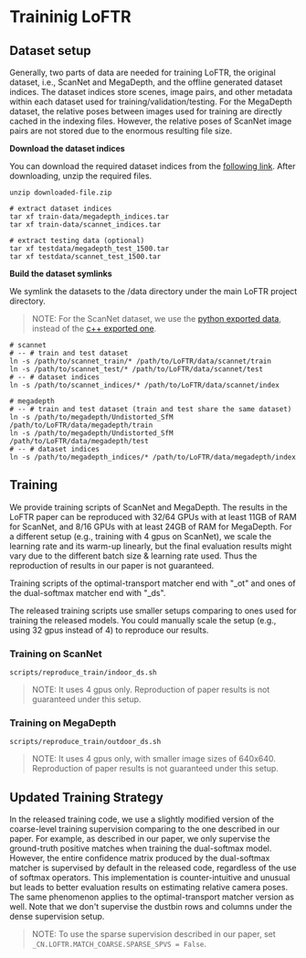 
# Traininig LoFTR

## Dataset setup
Generally, two parts of data are needed for training LoFTR, the original dataset, i.e., ScanNet and MegaDepth, and the offline generated dataset indices. The dataset indices store scenes, image pairs, and other metadata within each dataset used for training/validation/testing. For the MegaDepth dataset, the relative poses between images used for training are directly cached in the indexing files. However, the relative poses of ScanNet image pairs are not stored due to the enormous resulting file size.

**Download the dataset indices**

You can download the required dataset indices from the [following link](https://drive.google.com/drive/folders/1DOcOPZb3-5cWxLqn256AhwUVjBPifhuf).
After downloading, unzip the required files.
```shell
unzip downloaded-file.zip

# extract dataset indices
tar xf train-data/megadepth_indices.tar
tar xf train-data/scannet_indices.tar

# extract testing data (optional)
tar xf testdata/megadepth_test_1500.tar
tar xf testdata/scannet_test_1500.tar
```

**Build the dataset symlinks**

We symlink the datasets to the /data directory under the main LoFTR project directory.

> NOTE: For the ScanNet dataset, we use the [python exported data](https://github.com/ScanNet/ScanNet/tree/master/SensReader/python),
instead of the [c++ exported one](https://github.com/ScanNet/ScanNet/tree/master/SensReader/c%2B%2B).

```shell
# scannet
# -- # train and test dataset
ln -s /path/to/scannet_train/* /path/to/LoFTR/data/scannet/train
ln -s /path/to/scannet_test/* /path/to/LoFTR/data/scannet/test
# -- # dataset indices
ln -s /path/to/scannet_indices/* /path/to/LoFTR/data/scannet/index

# megadepth
# -- # train and test dataset (train and test share the same dataset)
ln -s /path/to/megadepth/Undistorted_SfM /path/to/LoFTR/data/megadepth/train
ln -s /path/to/megadepth/Undistorted_SfM /path/to/LoFTR/data/megadepth/test
# -- # dataset indices
ln -s /path/to/megadepth_indices/* /path/to/LoFTR/data/megadepth/index
```


## Training
We provide training scripts of ScanNet and MegaDepth. The results in the LoFTR paper can be reproduced with 32/64 GPUs with at least 11GB of RAM for ScanNet, and 8/16 GPUs with at least 24GB of RAM for MegaDepth. For a different setup (e.g., training with 4 gpus on ScanNet), we scale the learning rate and its warm-up linearly, but the final evaluation results might vary due to the different batch size & learning rate used. Thus the reproduction of results in our paper is not guaranteed.

Training scripts of the optimal-transport matcher end with "_ot" and ones of the dual-softmax matcher end with "_ds".

The released training scripts use smaller setups comparing to ones used for training the released models. You could manually scale the setup (e.g., using 32 gpus instead of 4) to reproduce our results.


### Training on ScanNet
``` shell
scripts/reproduce_train/indoor_ds.sh
```
> NOTE: It uses 4 gpus only. Reproduction of paper results is not guaranteed under this setup.


### Training on MegaDepth
``` shell
scripts/reproduce_train/outdoor_ds.sh
```
> NOTE: It uses 4 gpus only, with smaller image sizes of 640x640. Reproduction of paper results is not guaranteed under this setup.


## Updated Training Strategy
In the released training code, we use a slightly modified version of the coarse-level training supervision comparing to the one described in our paper.
For example, as described in our paper, we only supervise the ground-truth positive matches when training the dual-softmax model. However, the entire confidence matrix produced by the dual-softmax matcher is supervised by default in the released code, regardless of the use of softmax operators. This implementation is counter-intuitive and unusual but leads to better evaluation results on estimating relative camera poses. The same phenomenon applies to the optimal-transport matcher version as well. Note that we don't supervise the dustbin rows and columns under the dense supervision setup.

> NOTE: To use the sparse supervision described in our paper, set `_CN.LOFTR.MATCH_COARSE.SPARSE_SPVS = False`.
